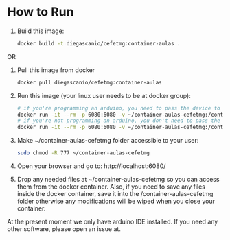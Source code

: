 # How to Run

1. Build this image:

    ```bash
    docker build -t diegascanio/cefetmg:container-aulas .
    ```

OR

1. Pull this image from docker
    ```bash
    docker pull diegascanio/cefetmg:container-aulas
    ```

2. Run this image (your linux user needs to be at docker group):
    ```bash
    # if you're programming an arduino, you need to pass the device to the container
    docker run -it --rm -p 6080:6080 -v ~/container-aulas-cefetmg:/container-aulas-cefetmg --ulimit nofile=65536:65536 --device /dev/ttyUSB0:/dev/ttyUSB0 diegascanio/cefetmg:container-aulas
    # if you're not programming an arduino, you don't need to pass the device to the container
    docker run -it --rm -p 6080:6080 -v ~/container-aulas-cefetmg:/container-aulas-cefetmg --ulimit nofile=65536:65536 diegascanio/cefetmg:container-aulas
    ```

3. Make ~/container-aulas-cefetmg folder accessible to your user:
    ```bash
    sudo chmod -R 777 ~/container-aulas-cefetmg
    ```

4. Open your browser and go to: http://localhost:6080/

5. Drop any needed files at ~/container-aulas-cefetmg so you can access them from the docker container. Also, if you need to save any files inside the docker container, save it into the /container-aulas-cefetmg folder otherwise any modifications will be wiped when you close your container.

At the present moment we only have arduino IDE installed. If you need any other software, please open an issue at.
